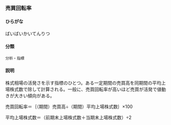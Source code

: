 <div style="display:none;">

## [あ行](securities-terms?id=あ行)
## [か行](securities-terms?id=か行)
## [さ行](securities-terms?id=さ行)
## [た行](securities-terms?id=た行)
## [な行](securities-terms?id=な行)
## [は行](securities-terms?id=は行)

</div>

### 売買回転率

#### ひらがな

ばいばいかいてんりつ

#### 分類

`分析・指標`

#### 説明

株式相場の活発さを示す指標のひとつ。ある一定期間の売買高を同期間の平均上場株式数で除して計算される。一般に、売買回転率が高いほど売買が活発で値動きが大きい傾向がある。
 
売買回転率＝｛（期間）売買高÷（期間）平均上場株式数｝×100
平均上場株式数＝（前期末上場株式数＋当期末上場株式数）÷2

<div style="display:none;">

## [ま行](securities-terms?id=ま行)
## [や行](securities-terms?id=や行)
## [ら行](securities-terms?id=ら行)
## [わ行](securities-terms?id=わ行)
## [英数字・記号](securities-terms?id=英数字・記号)

</div>


